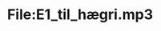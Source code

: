 ---
title: File:E1_til_hægri.mp3
recording of: til hægri
reading speed: slow
speaker: E
license: CC0
---